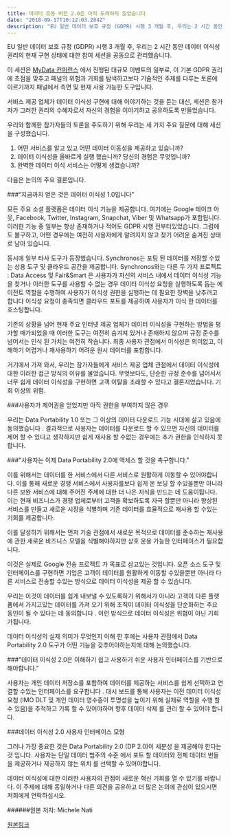 ```yaml
---
title: 데이터 유동 버전 2.0은 아직 도래하지 않았습니다
date: "2018-09-17T10:12:03.284Z"
description: "EU 일반 데이터 보호 규정 (GDPR) 시행 3 개월 후, 우리는 2 시간 동안 데이터 이식성 권리의 현재 구현 상태에 대한 참여 세션을 공동으로 관리했습니다. 이 세션은 [MyData..."
---
```



EU 일반 데이터 보호 규정 (GDPR) 시행 3 개월 후, 우리는 2 시간 동안 데이터 이식성 권리의 현재 구현 상태에 대한 참여 세션을 공동으로 관리했습니다.

이 세션은 [MyData 컨퍼런스](https://mydata2018.org/programme/) 에서 진행된 대규모 이벤트의 일부로, 이 기본 GDPR 권리에 초점을 맞추고 패널의 위험과 기회를 탐색하고보다 기술적인 주제를 다루는 토론에 이르기까지 패널에서 측면 및 현재 사용 가능한 도구입니다.

서비스 제공 업체가 데이터 이식성 구현에 대해 이야기하는 것을 듣는 대신, 세션은 참가자가 그러한 권리의 수혜자로서 자신의 경험을 이야기하고 공유하도록 만들었습니다.

우리와 함께한 참가자들의 토론을 주도하기 위해 우리는 세 가지 주요 질문에 대해 세션을 구성했습니다.

1.	어떤 서비스를 알고 있고 어떤 데이터 이동성을 제공하고 있습니까?
2.	데이터 이식성을 올바르게 실행 했습니까? 당신의 경험은 무엇입니까?
3.	완벽한 데이터 이식 서비스는 어떻게 생겼습니까?

다음은 논의의 주요 결론입니다.

###“지금까지 얻은 것은 데이터 이식성 1.0입니다”

모든 주요 소셜 플랫폼은 데이터 이식 기능을 제공합니다. 여기에는 Google 테이크 아웃, Facebook, Twitter, Instagram, Snapchat, Viber 및 Whatsapp가 포함됩니다.
이러한 기능 중 일부는 항상 존재하거나 적어도 GDPR 시행 전부터있었습니다. 그럼에도 불구하고, 어떤 경우에는 여전히 사용자에게 알려지지 않고 찾기 어려운 숨겨진 상태로 남아 있습니다.

동시에 일부 타사 도구가 등장했습니다. Synchronos는 포팅 된 데이터를 저장할 수있는 상용 도구 및 클라우드 공간을 제공합니다. Synchronos와는 다른 두 가지 프로젝트 : Data Access 및 Fair&Smart 은 사용자가 자신의 서비스 내에서 데이터 이식성 기능을 찾거나 이러한 도구를 사용할 수 없는 경우 데이터 이식성 요청을 실행하도록 돕는 에이전트 역할을 수행하여 사용자가 이식성 권한을 실행하는 데 필요한 장벽을 낮추려고 합니다 이식성 요청이 충족되면 클라우드 포트를 제공하여 사용자가 이식 한 데이터를 호스팅합니다.

기존의 상황을 넘어 현재 주요 인터넷 제공 업체가 데이터 이식성을 구현하는 방법을 평가할 때가되었을 때 이러한 도구는 여전히 숨겨져 있거나 존재하지 않으며 규정 준수를 넘어서는 인식 된 가치는 여전히 작습니다. 최종 사용자 관점에서 이식성은 의미없고, 이해하기 어렵거나 재사용하기 어려운 원시 데이터를 포함합니다.

거기에서 가져 와서, 우리는 참가자들에게 서비스 제공 업체 관점에서 데이터 이식성에 대한 이러한 접근 방식의 이유를 물었습니다. 무엇보다도, 단순한 규정 준수를 넘어서서 너무 쉽게 데이터 이식성을 구현하면 고객 이탈을 초래할 수 있다고 결론지었습니다. 기회 이상의 위험.

###사용자가 제어권을 얻었지만 아직 권한을 부여하지 않은 경우

우리는 Data Portability 1.0 또는 그 이상의 데이터 다운로드 기능 시대에 살고 있음에 동의했습니다 . 결과적으로 사용자는 데이터를 다운로드 할 수 있으면 자신의 데이터를 제어 할 수 있다고 생각하지만 쉽게 재사용 할 수없는 경우에는 추가 권한을 인식하지 못합니다.

###"사용자는 이제 Data Portability 2.0에 액세스 할 것을 촉구합니다."

이를 위해서는 데이터를 한 서비스에서 다른 서비스로 원활하게 이동할 수 있어야합니다. 이를 통해 새로운 경쟁 서비스에서 사용자를보다 쉽게 온 보딩 할 수있을뿐만 아니라 다른 보완 서비스에 대해 주어진 주제에 대한 더 나은 지식을 만드는 데 도움이됩니다. 이는 현재 비즈니스가 경쟁 업체로부터 고객을 확보하도록 자극 할뿐만 아니라 향상된 서비스를 만들고 새로운 시장을 식별하며 기존 데이터를 효율적으로 재사용 할 수있는 기회를 제공합니다.

이를 달성하기 위해서는 먼저 기술 관점에서 새로운 목적으로 데이터를 준수하는 재사용에 관한 새로운 비즈니스 모델을 식별해야하지만 상호 운용 가능한 인터페이스가 필요합니다.

이것은 실제로 Google 전송 프로젝트 가 목표로 삼고있는 것입니다. 오픈 소스 도구 및 인터페이스를 구현하면 기업은 고객이 데이터를 원활하게 이동할 수있을뿐만 아니라 다른 서비스로 전송할 수있는 방식으로 데이터 이식성을 제공 할 수 있습니다.

우리는 이것이 데이터를 쉽게 내보낼 수 있도록하기 위해서가 아니라 고객이 다른 플랫폼에서 가지고있는 데이터를 가져 오기 위해 조직이 데이터 이식성을 단순화하는 주요 동인이 될 수 있다는 데 동의합니다 . 이런 방식으로 데이터 이식성은 위협이 아닌 기회가됩니다.

데이터 이식성의 실제 의미가 무엇인지 이해 한 후에는 사용자 관점에서 Data Portability 2.0 도구가 어떤 기능을 갖추어야하는지에 대해 논의했습니다.

###"데이터 이식성 2.0은 이해하기 쉽고 사용하기 쉬운 사용자 인터페이스를 기반으로해야합니다."

사용자는 개인 데이터 저장소를 포함하여 데이터를 제공하는 서비스를 쉽게 선택하고 연결할 수있는 인터페이스를 요구합니다 . 대시 보드를 통해 사용자는 이전 데이터 이식성 요청 (IMO DLT 및 개인 데이터 영수증이 투명성을 높이기 위해 실제로 역할을 수행 할 수 있음)을 추적하고 기록 할 수 있어야하며 향후 데이터 삭제 를 관리 할 수 있어야 합니다.

###데이터 이식성 2.0 사용자 인터페이스 모형

그러나 가장 중요한 것은 Data Portability 2.0 (DP 2.0)이 세분성 을 제공해야 한다는 것 입니다. 사용자는 단일 데이터 범주의 수준 에서 포트 할 데이터와 전체 데이터 번들을 제공하거나 제공하지 않는 위치 를 선택할 수 있어야합니다.

데이터 이식성에 대한 이러한 사용자의 관점이 새로운 혁신 기회를 열 수 있기를 바랍니다. 이 주제에 대해 동일하거나 다른 의견을 공유하고 더 많은 논의에 관심이 있으시면 저희에게 연락하십시오.


######원본 저자: Michele Nati

[원본링크](https://medium.com/mydata/data-portability-2-0-is-yet-to-come-1c438c2a96c1)
